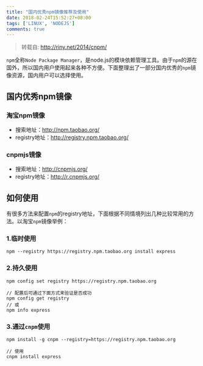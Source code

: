 ```yaml
---
title: "国内优秀npm镜像推荐及使用"
date: 2018-02-24T15:52:27+08:00
tags: ['LINUX', 'NODEJS']
comments: true
---
```


> 转载自: http://riny.net/2014/cnpm/

`npm`全称`Node Package Manager`，是node.js的模块依赖管理工具。由于`npm`的源在国外，所以国内用户使用起来各种不方便。下面整理出了一部分国内优秀的`npm`镜像资源，国内用户可以选择使用。

## 国内优秀npm镜像

### 淘宝npm镜像

- 搜索地址：<http://npm.taobao.org/>
- registry地址：<http://registry.npm.taobao.org/>

### cnpmjs镜像

- 搜索地址：<http://cnpmjs.org/>
- registry地址：<http://r.cnpmjs.org/>

## 如何使用

有很多方法来配置`npm`的registry地址，下面根据不同情境列出几种比较常用的方法。以淘宝`npm`镜像举例：

### 1.临时使用

```
npm --registry https://registry.npm.taobao.org install express

```

### 2.持久使用

```
npm config set registry https://registry.npm.taobao.org

// 配置后可通过下面方式来验证是否成功
npm config get registry
// 或
npm info express

```

### 3.通过`cnpm`使用

```
npm install -g cnpm --registry=https://registry.npm.taobao.org

// 使用
cnpm install express

```
